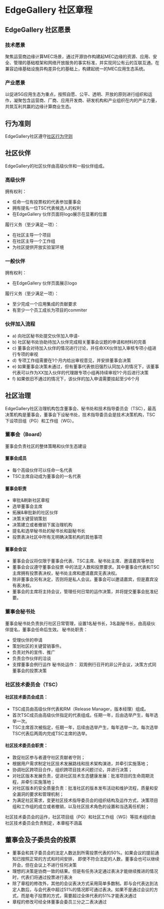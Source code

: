 # EdgeGallery 社区章程

## EdgeGallery 社区愿景
### 技术愿景
聚焦运营商边缘计算MEC场景，通过开源协作构建起MEC边缘的资源、应用、安全、管理的基础框架和网络开放服务的事实标准，并实现同公有云的互联互通。在兼容边缘基础设施异构差异化的基础上，构建起统一的MEC应用生态系统。
### 产业愿景
以促进5G应用生态为重点，按照自愿、公平、透明、开放的原则进行组织和运作，凝聚包含运营商、厂商、应用开发商、研发机构和产业组织在内的产业力量，共筑互利共赢的边缘计算商业生态。
## 行为准则
EdgeGallery社区遵守[社区行为守则](https://gitee.com/EdgeGallery/community/blob/master/code-of-conduct_cn.md)

## 社区伙伴
EdgeGallery的社区伙伴由高级伙伴和一般伙伴组成。
### 高级伙伴
拥有权利：
* 任命一位有投票权的代表参加董事会
* 拥有提名一位TSC代表候选人的权利
* 在EdgeGallery 伙伴页面将logo展示在显著的位置

履行义务（至少满足一项）：
* 在社区主导一个项目
* 在社区主导一个工作组
* 为社区提供开放实验室环境

### 一般伙伴
拥有权利：
* 在EdgeGallery 伙伴页面展示logo

履行义务（至少满足一项）：
* 至少完成一个应用集成的贡献要求
* 有至少一个员工成长为项目的commiter

### 伙伴加入流程

- a) 向社区秘书处提交伙伴加入申请- 
- b) 社区秘书处协助待加入伙伴完成相关董事会议题的申请和材料的完善
- c) 董事会对待加入伙伴的情况进行讨论，并任命XX伙伴加入审核专项小组进行专项的审视
- d) 专项工作组需要在1个月内给出审视意见，并安排董事会决策
- e) 如果董事会决策未通过，但有董事代表依旧强烈认同加入的情况下，该董事代表可以作为XX加入伙伴的代理跟专项小组再持续审视1个月后进行决策
- f) 如果依旧不通过的情况下，该伙伴的加入申请需要挂起至少6个月


## 社区治理
EdgeGallery社区治理机构包含董事会、秘书处和技术指导委员会（TSC），最高决策机构是董事会，董事会下设秘书处，技术指导委员会是技术决策机构，TSC下设项目组（PG）和工作组（WG）。
### 董事会（Board）
董事会负责社区的整体策略和伙伴生态建设
#### 董事会成员
* 每个高级伙伴可以任命一名代表
* TSC主席自动成为董事会的一名代表
#### 董事会职责
* 审批&刷新社区章程
* 选举董事会主席
* 拓展&审批新的社区伙伴
* 决策关键营销策划
* 决策建立或者撤销下属治理机构
* 提名和选举秘书处的秘书长和副秘书长
* 投票表决社区中所有无明确决策机构的其他事项
#### 董事会会议
* 董事会会议将仅限于董事会代表、TSC主席、秘书处主席、邀请嘉宾等参加
* 董事会会议遵守董事会投票 中的法定人数和投票要求。其中董事会代表和TSC主席拥有投票表决权，秘书处主席和邀请嘉宾无表决权。
* 除非董事会另有决定，否则将是私人会议。董事会可以邀请嘉宾，但是嘉宾没有表决权。
* 董事会的主席将主持会议，管理任何日常的运作决策，并将提交董事会批准纪要。
### 董事会秘书处
董事会秘书处负责执行社区日常管理，设置1名秘书长，3名副秘书长，由高级伙伴提名，董事会任命后生效。
秘书处职责：
* 受理伙伴的申请
* 策划社区的关键营销事件。
* 负责对外的宣传、推广
* 负责合作伙伴的洽谈
* 支撑董事会例行运作
秘书处运作：
双周例行召开的非公开会议，决策方式同董事会的投票决策

### 社区技术委员会（TSC）
#### 社区技术委员会成员：
* TSC成员由高级伙伴代表和RM（Release Manager，版本经理）组成。
* 首次TSC成员由高级伙伴指定的代表组成。任期一年，后由选举产生，每年选举一次。
* TSC主席首次被指定，任期一年，后续由选举产生，每年选举一次。每次选举TSC代表后两周内完成TSC主席的选举。

#### 社区技术委员会职责：
* 敦促社区参与者遵守社区贡献者守则；
* 根据用户需求制定社区技术发展路线和技术架构演进，并牵引实施落地；
* 协调社区跨项目合作，组织跨项目技术问题讨论，并进行决策；
* 对社区版本发展负责，促进社区技术生态健康发展：批准项目的生命周期流程，并牵引实施落地；
* 对社区版本的安全质量负责：批准社区的版本发布活动和维护流程，质量和安全漏洞的要求和管理机制；
* 为满足社区需求，变更社区技术指导委员会的组织结构及运作方式，决策项目组和工作组的成立或者撤销，以及社区技术角色的设置和当选离任机制；
 
社区技术委员会的运作，社区项目组（PG）和社区工作组（WG）等技术组织由社区技术委员会负责制定，本章程不涵盖

## 董事会及子委员会的投票
* 董事会和其子委员会的法定人数达到所需投票代表的50%。如果会议的提前通知已按照正常的方式和时间安排， 即使不符合法定的人数，董事会也可以继续开会，但在会议上不进行任何决策
* 理想的决策是协商一致的结果。但是有任务决定通过表决才能继续推进的情况时，代表们将通过投票进行表决
* 除了章程的修改外，其他的会议表决方式采用简单多数制。即与会代表达到法定人数后，与会代表中超过51%的情况即可通过表决。如果不是通过会议的方式，而是电子投票的方式，需要超过全体代表的51%才能表决通过
* 章程的修改可经全体董事会委员三分之二表决通过
